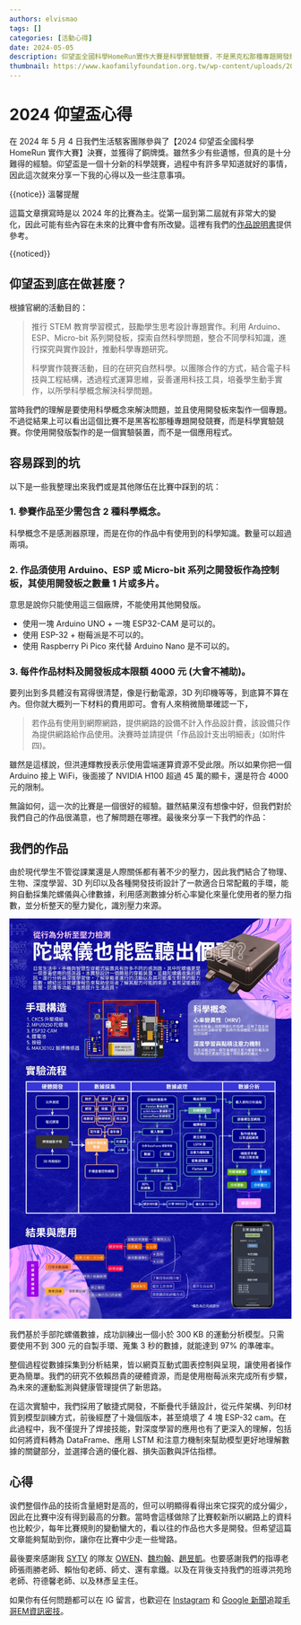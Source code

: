 ```yaml
---
authors: elvismao
tags: []
categories: [活動心得]
date: 2024-05-05
description: 仰望盃全國科學HomeRun實作大賽是科學實驗競賽，不是黑克松那種專題開發競賽。
thumbnail: https://www.kaofamilyfoundation.org.tw/wp-content/uploads/2024/05/1180X437.jpg
---
```


# 2024 仰望盃心得

在 2024 年 5 月 4 日我們生活駭客團隊參與了【2024 仰望盃全國科學 HomeRun 實作大賽】決賽，並獲得了銅牌獎。雖然多少有些遺憾，但真的是十分難得的經驗。仰望盃是一個十分新的科學競賽，過程中有許多早知道就好的事情，因此這次就來分享一下我的心得以及一些注意事項。

{{notice}}
溫馨提醒

這篇文章撰寫時是以 2024 年的比賽為主。從第一屆到第二屆就有非常大的變化，因此可能有些內容在未來的比賽中會有所改變。這裡有我們的[作品說明書](https://phys5.ncue.edu.tw/2024science/word/202410.pdf)提供參考。

{{noticed}}

## 仰望盃到底在做甚麼？

根據官網的活動目的：

> 推行 STEM 教育學習模式，鼓勵學生思考設計專題實作。利用 Arduino、ESP、Micro-bit 系列開發板，探索自然科學問題，整合不同學科知識，進行探究與實作設計，推動科學專題研究。
>
> 科學實作競賽活動，目的在研究自然科學。以團隊合作的方式，結合電子科技與工程結構，透過程式運算思維，妥善運用科技工具，培養學生動手實作，以所學科學概念解決科學問題。



當時我們的理解是要使用科學概念來解決問題，並且使用開發板來製作一個專題。不過從結果上可以看出這個比賽不是黑客松那種專題開發競賽，而是科學實驗競賽。你使用開發版製作的是一個實驗裝置，而不是一個應用程式。


## 容易踩到的坑

以下是一些我整理出來我們或是其他隊伍在比賽中踩到的坑：

### 1. 參賽作品至少需包含 2 種科學概念。

科學概念不是感測器原理，而是在你的作品中有使用到的科學知識。數量可以超過兩項。

### 2. 作品須使用 Arduino、ESP 或 Micro-bit 系列之開發板作為控制板，其使用開發板之數量 1 片或多片。

意思是說你只能使用這三個廠牌，不能使用其他開發版。

* 使用一塊 Arduino UNO + 一塊 ESP32-CAM 是可以的。
* 使用 ESP-32 + 樹莓派是不可以的。
* 使用 Raspberry Pi Pico 來代替 Arduino Nano 是不可以的。

### 3. 每件作品材料及開發板成本限額 4000 元 (大會不補助)。

要列出到多具體沒有寫得很清楚，像是行動電源，3D 列印機等等，到底算不算在內。但你就大概列一下材料的費用即可。會有人來稍微簡單確認一下，

> 若作品有使用到網際網路，提供網路的設備不計入作品設計費，該設備只作為提供網路給作品使用。決賽時並請提供「作品設計支出明細表」(如附件四)。

雖然是這樣說，但洪連輝教授表示使用雲端運算資源不受此限。所以如果你把一個 Arduino 接上 WiFi，後面接了 NVIDIA H100 超過 45 萬的顯卡，還是符合 4000 元的限制。


無論如何，這一次的比賽是一個很好的經驗。雖然結果沒有想像中好，但我們對於我們自己的作品很滿意，也了解問題在哪裡。最後來分享一下我們的作品：

## 我們的作品

由於現代學生不管從課業還是人際關係都有著不少的壓力，因此我們結合了物理、生物、深度學習、3D 列印以及各種開發技術設計了一款適合日常配戴的手環，能夠自動採集陀螺儀與心律數據，利用感測數據分析心率變化來量化使用者的壓力指數，並分析整天的壓力變化，識別壓力來源。

![海報](poster.webp)

我們基於手部陀螺儀數據，成功訓練出一個小於 300 KB 的運動分析模型。只需要使用不到 300 元的自製手環、蒐集 3 秒的數據，就能達到 97% 的準確率。

整個過程從數據採集到分析結果，皆以網頁互動式圖表控制與呈現，讓使用者操作更為簡單。我們的研究不依賴昂貴的硬體資源，而是使用樹莓派來完成所有步驟，為未來的運動監測與健康管理提供了新思路。

在這次實驗中，我們採用了敏捷式開發，不斷疊代手錶設計，從元件架構、列印材質到模型訓練方式，前後經歷了十幾個版本，甚至燒壞了 4 塊 ESP-32 cam。在此過程中，我不僅提升了焊接技能，對深度學習的應用也有了更深入的理解，包括如何將資料轉為 DataFrame、應用 LSTM 和注意力機制來幫助模型更好地理解數據的關鍵部分，並選擇合適的優化器、損失函數與評估指標。

## 心得

诶們整個作品的技術含量絕對是高的，但可以明顯得看得出來它探究的成分偏少，因此在比賽中沒有得到最高的分數。當時會這樣做除了比賽較新所以網路上的資料也比較少，每年比賽規則的變動蠻大的，看以往的作品也大多是開發。但希望這篇文章能夠幫助到你，讓你在比賽中少走一些彎路。

最後要來感謝我 [SYTV](https://sytv.scaict.org/) 的隊友 [OWEN](https://github.com/OWEN2222)、[魏均翰](https://github.com/789sw)、[趙昱凱](https://github.com/yukaichao1029)。也要感謝我們的指導老師張雨勝老師、賴怡旬老師、師丈、還有拿鐵。以及在背後支持我們的班導洪苑玲老師、符德馨老師、以及林彥呈主任。

如果你有任何問題都可以在 IG 留言，也歡迎在 [Instagram](https://www.instagram.com/em.tec.blog) 和 [Google 新聞](https://news.google.com/publications/CAAqBwgKMKXLvgswsubVAw?ceid=TW:zh-Hant&oc=3)追蹤[毛哥EM資訊密技](https://em-tec.github.io/)。
